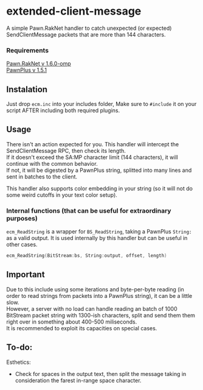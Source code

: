 # extended-client-message
A simple Pawn.RakNet handler to catch unexpected (or expected) SendClientMessage packets that are more than 144 characters.

### Requirements
[Pawn.RakNet v 1.6.0-omp](https://github.com/katursis/Pawn.RakNet/releases/tag/1.6.0-omp)  
[PawnPlus v 1.5.1](https://github.com/IS4Code/PawnPlus/releases/tag/v1.5.1)

## Instalation

Just drop `ecm.inc` into your includes folder, Make sure to `#include` it on your script AFTER including both required plugins.


## Usage

There isn't an action expected for you. This handler will intercept the SendClientMessage RPC, then check its length.  
If it doesn't exceed the SA:MP character limit (144 characters), it will continue with the common behavior.  
If not, it will be digested by a PawnPlus string, splitted into many lines and sent in batches to the client.  

This handler also supports color embedding in your string (so it will not do some weird cutoffs in your text color setup).

### Internal functions (that can be useful for extraordinary purposes)

`ecm_ReadString` is a wrapper for `BS_ReadString`, taking a PawnPlus `String:` as a valid output. It is used internally by this handler but can be useful in other cases.
```c
ecm_ReadString(BitStream:bs, String:output, offset, length)
```

## Important

Due to this include using some iterations and byte-per-byte reading (in order to read strings from packets into a PawnPlus string), it can be a little slow.  
However, a server with no load can handle reading an batch of 1000 BitStream packet string with 1300-ish characters, split and send them them right over in something about 400-500 miliseconds.  
It is recommended to exploit its capacities on special cases.

## To-do:

Esthetics:
- Check for spaces in the output text, then split the message taking in consideration the farest in-range space character.
